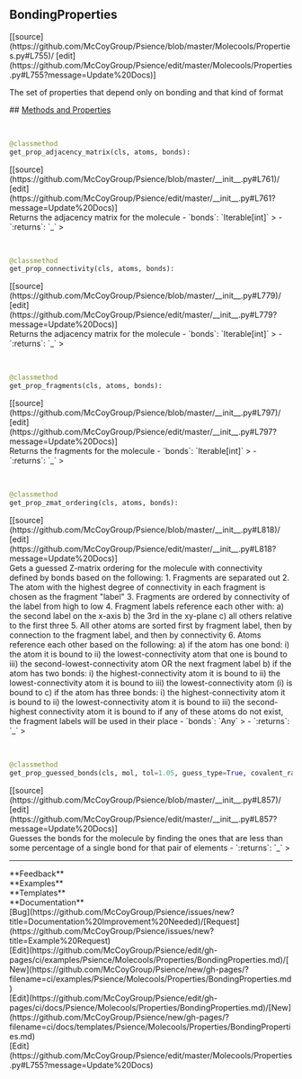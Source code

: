## <a id="Psience.Molecools.Properties.BondingProperties">BondingProperties</a> 

<div class="docs-source-link" markdown="1">
[[source](https://github.com/McCoyGroup/Psience/blob/master/Molecools/Properties.py#L755)/
[edit](https://github.com/McCoyGroup/Psience/edit/master/Molecools/Properties.py#L755?message=Update%20Docs)]
</div>

The set of properties that depend only on bonding
and that kind of format







<div class="collapsible-section">
 <div class="collapsible-section collapsible-section-header" markdown="1">
## <a class="collapse-link" data-toggle="collapse" href="#methods" markdown="1"> Methods and Properties</a> <a class="float-right" data-toggle="collapse" href="#methods"><i class="fa fa-chevron-down"></i></a>
 </div>
 <div class="collapsible-section collapsible-section-body collapse show" id="methods" markdown="1">
 
<a id="Psience.Molecools.Properties.BondingProperties.get_prop_adjacency_matrix" class="docs-object-method">&nbsp;</a> 
```python
@classmethod
get_prop_adjacency_matrix(cls, atoms, bonds): 
```
<div class="docs-source-link" markdown="1">
[[source](https://github.com/McCoyGroup/Psience/blob/master/__init__.py#L761)/
[edit](https://github.com/McCoyGroup/Psience/edit/master/__init__.py#L761?message=Update%20Docs)]
</div>
Returns the adjacency matrix for the molecule
  - `bonds`: `Iterable[int]`
    > 
  - `:returns`: `_`
    >


<a id="Psience.Molecools.Properties.BondingProperties.get_prop_connectivity" class="docs-object-method">&nbsp;</a> 
```python
@classmethod
get_prop_connectivity(cls, atoms, bonds): 
```
<div class="docs-source-link" markdown="1">
[[source](https://github.com/McCoyGroup/Psience/blob/master/__init__.py#L779)/
[edit](https://github.com/McCoyGroup/Psience/edit/master/__init__.py#L779?message=Update%20Docs)]
</div>
Returns the adjacency matrix for the molecule
  - `bonds`: `Iterable[int]`
    > 
  - `:returns`: `_`
    >


<a id="Psience.Molecools.Properties.BondingProperties.get_prop_fragments" class="docs-object-method">&nbsp;</a> 
```python
@classmethod
get_prop_fragments(cls, atoms, bonds): 
```
<div class="docs-source-link" markdown="1">
[[source](https://github.com/McCoyGroup/Psience/blob/master/__init__.py#L797)/
[edit](https://github.com/McCoyGroup/Psience/edit/master/__init__.py#L797?message=Update%20Docs)]
</div>
Returns the fragments for the molecule
  - `bonds`: `Iterable[int]`
    > 
  - `:returns`: `_`
    >


<a id="Psience.Molecools.Properties.BondingProperties.get_prop_zmat_ordering" class="docs-object-method">&nbsp;</a> 
```python
@classmethod
get_prop_zmat_ordering(cls, atoms, bonds): 
```
<div class="docs-source-link" markdown="1">
[[source](https://github.com/McCoyGroup/Psience/blob/master/__init__.py#L818)/
[edit](https://github.com/McCoyGroup/Psience/edit/master/__init__.py#L818?message=Update%20Docs)]
</div>
Gets a guessed Z-matrix ordering for the molecule with connectivity defined by bonds based on the following:
1. Fragments are separated out
2. The atom with the highest degree of connectivity in each fragment is chosen as the fragment "label"
3. Fragments are ordered by connectivity of the label from high to low
4. Fragment labels reference each other with:
a) the second label on the x-axis
b) the 3rd in the xy-plane
c) all others relative to the first three
5. All other atoms are sorted first by fragment label, then by connection to the fragment label, and then by connectivity
6. Atoms reference each other based on the following:
a) if the atom has one bond:
i)   the atom it is bound to
ii)  the lowest-connectivity atom that one is bound to
iii) the second-lowest-connectivity atom OR the next fragment label
b) if the atom has two bonds:
i)   the highest-connectivity atom it is bound to
ii)  the lowest-connectivity atom it is bound to
iii) the lowest-connectivity atom (i) is bound to
c) if the atom has three bonds:
i)   the highest-connectivity atom it is bound to
ii)  the lowest-connectivity atom it is bound to
iii) the second-highest connectivity atom it is bound to
if any of these atoms do not exist, the fragment labels will be used in their place
  - `bonds`: `Any`
    > 
  - `:returns`: `_`
    >


<a id="Psience.Molecools.Properties.BondingProperties.get_prop_guessed_bonds" class="docs-object-method">&nbsp;</a> 
```python
@classmethod
get_prop_guessed_bonds(cls, mol, tol=1.05, guess_type=True, covalent_radius_scaling=1.1): 
```
<div class="docs-source-link" markdown="1">
[[source](https://github.com/McCoyGroup/Psience/blob/master/__init__.py#L857)/
[edit](https://github.com/McCoyGroup/Psience/edit/master/__init__.py#L857?message=Update%20Docs)]
</div>
Guesses the bonds for the molecule by finding the ones that are less than some percentage of a single bond for that
pair of elements
  - `:returns`: `_`
    >
 </div>
</div>












---


<div markdown="1" class="text-secondary">
<div class="container">
  <div class="row">
   <div class="col" markdown="1">
**Feedback**   
</div>
   <div class="col" markdown="1">
**Examples**   
</div>
   <div class="col" markdown="1">
**Templates**   
</div>
   <div class="col" markdown="1">
**Documentation**   
</div>
   <div class="col" markdown="1">
   
</div>
   <div class="col" markdown="1">
   
</div>
   <div class="col" markdown="1">
   
</div>
</div>
  <div class="row">
   <div class="col" markdown="1">
[Bug](https://github.com/McCoyGroup/Psience/issues/new?title=Documentation%20Improvement%20Needed)/[Request](https://github.com/McCoyGroup/Psience/issues/new?title=Example%20Request)   
</div>
   <div class="col" markdown="1">
[Edit](https://github.com/McCoyGroup/Psience/edit/gh-pages/ci/examples/Psience/Molecools/Properties/BondingProperties.md)/[New](https://github.com/McCoyGroup/Psience/new/gh-pages/?filename=ci/examples/Psience/Molecools/Properties/BondingProperties.md)   
</div>
   <div class="col" markdown="1">
[Edit](https://github.com/McCoyGroup/Psience/edit/gh-pages/ci/docs/Psience/Molecools/Properties/BondingProperties.md)/[New](https://github.com/McCoyGroup/Psience/new/gh-pages/?filename=ci/docs/templates/Psience/Molecools/Properties/BondingProperties.md)   
</div>
   <div class="col" markdown="1">
[Edit](https://github.com/McCoyGroup/Psience/edit/master/Molecools/Properties.py#L755?message=Update%20Docs)   
</div>
   <div class="col" markdown="1">
   
</div>
   <div class="col" markdown="1">
   
</div>
   <div class="col" markdown="1">
   
</div>
</div>
</div>
</div>